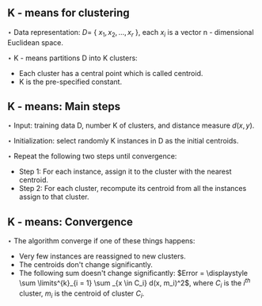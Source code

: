 ## K - means for clustering
$\star$ Data representation: $D =$ \{ $x_1, x_2,..., x_r$ \}, each $x_i$ is a vector n - dimensional Euclidean space.

$\star$ K - means partitions D into K clusters:
   - Each cluster has a central point which is called centroid.
   - K is the pre-specified constant.

## K - means: Main steps
$\star$ Input: training data D, number K of clusters, and distance measure $d(x, y)$.

$\star$ Initialization: select randomly K instances in D as the initial centroids.

$\star$ Repeat the following two steps until convergence:
  - Step 1: For each instance, assign it to the cluster with the nearest centroid.
  - Step 2: For each cluster, recompute its centroid from all the instances assign to that cluster.

## K - means: Convergence
$\star$ The algorithm converge if one of these things happens:
   - Very few instances are reassigned to new clusters.
   - The centroids don't change significantly.
   - The following sum doesn't change significantly: $Error = \displaystyle \sum \limits^{k}_{i = 1} \sum _{x \in C_i} d(x, m_i)^2$, where $C_i$ is the $i^{th}$ cluster, $m_i$ is the centroid of cluster $C_i$.
